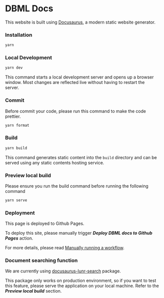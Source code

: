 # DBML Docs

This website is built using [Docusaurus](https://docusaurus.io/), a modern static website generator.

### Installation

```bash
yarn
```

### Local Development

```bash
yarn dev
```

This command starts a local development server and opens up a browser window. Most changes are reflected live without having to restart the server.

### Commit

Before commit your code, please run this command to make the code prettier.

```bash
yarn format
```

### Build

```bash
yarn build
```

This command generates static content into the `build` directory and can be served using any static contents hosting service.

### Preview local build

Please ensure you run the build command before running the following command

```bash
yarn serve
```

### Deployment

This page is deployed to Github Pages.

To deploy this site, please manually trigger ***Deploy DBML docs to Github Pages*** action.

For more details, please read [Manually running a workflow](https://docs.github.com/en/actions/using-workflows/manually-running-a-workflow).

### Document searching function

We are currently using [docusaurus-lunr-search](https://www.npmjs.com/package/docusaurus-lunr-search) package.

This package only works on production environment, so if you want to test this feature, please serve the application on your local machine. Refer to the ***Preview local build*** section.
